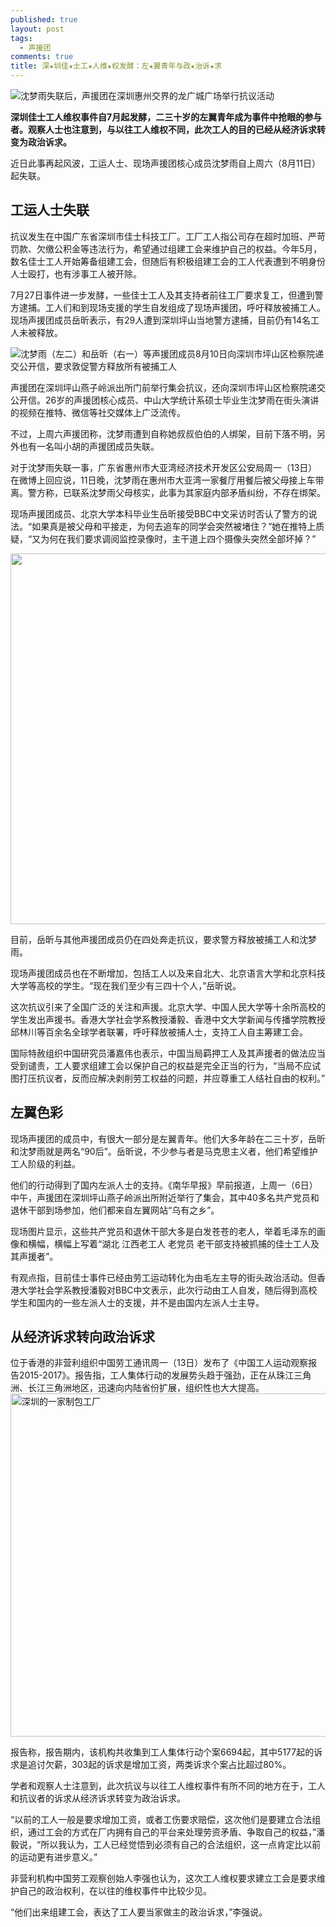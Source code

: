 ```yaml
---
published: true
layout: post
tags:
  - 声援团
comments: true
title: 深★圳佳★士工★人维★权发酵：左★翼青年与政★治诉★求
---
```


<img class="js-image-replace" src="http://sdxf1917.tk/wp-content/uploads/2018/08/_103033414_img_7471.jpg" alt="沈梦雨失联后，声援团在深圳惠州交界的龙广城广场举行抗议活动"/>
<p class="story-body__introduction"><strong>深圳佳士工人维权事件自7月起发酵，二三十岁的左翼青年成为事件中抢眼的参与者。观察人士也注意到，与以往工人维权不同，此次工人的目的已经从经济诉求转变为政治诉求。</strong></p>
近日此事再起风波，工运人士、现场声援团核心成员沈梦雨自上周六（8月11日）起失联。
<h2 class="story-body__crosshead">工运人士失联</h2>
抗议发生在中国广东省深圳市佳士科技工厂。工厂工人指公司存在超时加班、严苛罚款、欠缴公积金等违法行为，希望通过组建工会来维护自己的权益。今年5月，数名佳士工人开始筹备组建工会，但随后有积极组建工会的工人代表遭到不明身份人士殴打，也有涉事工人被开除。

7月27日事件进一步发酵，一些佳士工人及其支持者前往工厂要求复工，但遭到警方逮捕。工人们和到现场支援的学生自发组成了现场声援团，呼吁释放被捕工人。现场声援团成员岳昕表示，有29人遭到深圳坪山当地警方逮捕，目前仍有14名工人未被释放。

<img class="responsive-image__img js-image-replace" src="http://sdxf1917.tk/wp-content/uploads/2018/08/_103033416_img_7472.jpg" alt="沈梦雨（左二）和岳昕（右一）等声援团成员8月10日向深圳市坪山区检察院递交公开信，要求敦促警方释放所有被捕工人"/>

声援团在深圳坪山燕子岭派出所门前举行集会抗议，还向深圳市坪山区检察院递交公开信。26岁的声援团核心成员、中山大学统计系硕士毕业生沈梦雨在街头演讲的视频在推特、微信等社交媒体上广泛流传。

不过，上周六声援团称，沈梦雨遭到自称她叔叔伯伯的人绑架，目前下落不明，另外也有一名叫小胡的声援团成员失联。

对于沈梦雨失联一事，广东省惠州市大亚湾经济技术开发区公安局周一（13日）在微博上回应说，11日晚，沈梦雨在惠州市大亚湾一家餐厅用餐后被父母接上车带离。警方称，已联系沈梦雨父母核实，此事为其家庭内部矛盾纠纷，不存在绑架。

现场声援团成员、北京大学本科毕业生岳昕接受BBC中文采访时否认了警方的说法。“如果真是被父母和平接走，为何去追车的同学会突然被堵住？”她在推特上质疑，“又为何在我们要求调阅监控录像时，主干道上四个摄像头突然全部坏掉？”

<img class=" aligncenter" src="https://ww3.sinaimg.cn/large/005YhI8igy1fubkc5knpkj30jf0ljtu4" width="535" height="593" />

目前，岳昕与其他声援团成员仍在四处奔走抗议，要求警方释放被捕工人和沈梦雨。

现场声援团成员也在不断增加，包括工人以及来自北大、北京语言大学和北京科技大学等高校的学生。“现在我们至少有三四十个人，”岳昕说。

这次抗议引来了全国广泛的关注和声援。北京大学、中国人民大学等十余所高校的学生发出声援书。香港大学社会学系教授潘毅、香港中文大学新闻与传播学院教授邱林川等百余名全球学者联署，呼吁释放被捕人士，支持工人自主筹建工会。

国际特赦组织中国研究员潘嘉伟也表示，中国当局羁押工人及其声援者的做法应当受到谴责，工人要求组建工会以保护自己的权益是完全正当的行为，“当局不应试图打压抗议者，反而应解决剥削劳工权益的问题，并应尊重工人结社自由的权利。”
<h2 class="story-body__crosshead">左翼色彩</h2>
现场声援团的成员中，有很大一部分是左翼青年。他们大多年龄在二三十岁，岳昕和沈梦雨就是两名“90后”。岳昕说，不少参与者是马克思主义者，他们希望维护工人阶级的利益。

他们的行动得到了国内左派人士的支持。《南华早报》早前报道，上周一（6日）中午，声援团在深圳坪山燕子岭派出所附近举行了集会，其中40多名共产党员和退休干部到场参加，他们都来自左翼网站“乌有之乡”。

现场图片显示，这些共产党员和退休干部大多是白发苍苍的老人，举着毛泽东的画像和横幅，横幅上写着“湖北 江西老工人 老党员 老干部支持被抓捕的佳士工人及其声援者”。

有观点指，目前佳士事件已经由劳工运动转化为由毛左主导的街头政治活动。但香港大学社会学系教授潘毅对BBC中文表示，此次行动由工人自发，随后得到高校学生和国内的一些左派人士的支援，并不是由国内左派人士主导。
<h2 class="story-body__crosshead">从经济诉求转向政治诉求</h2>
位于香港的非营利组织中国劳工通讯周一（13日）发布了《中国工人运动观察报告2015-2017》。报告指，工人集体行动的发展势头趋于强劲，正在从珠江三角洲、长江三角洲地区，迅速向内陆省份扩展，组织性也大大提高。

<img class="responsive-image__img js-image-replace" src="http://sdxf1917.tk/wp-content/uploads/2018/08/_103033418_gettyimages-957468134.jpg" alt="深圳的一家制包工厂" width="976" height="549" data-highest-encountered-width="624" />

报告称，报告期内，该机构共收集到工人集体行动个案6694起，其中5177起的诉求是追讨欠薪，303起的诉求是增加工资，两类诉求个案占比超过80%。

学者和观察人士注意到，此次抗议与以往工人维权事件有所不同的地方在于，工人和抗议者的诉求从经济诉求转变为政治诉求。

“以前的工人一般是要求增加工资，或者工伤要求赔偿，这次他们是要建立合法组织，通过工会的方式在厂内拥有自己的平台来处理劳资矛盾、争取自己的权益，”潘毅说，“所以我认为，工人已经觉悟到必须有自己的合法组织，这一点肯定比以前的运动更有进步意义。”

非营利机构中国劳工观察创始人李强也认为，这次工人维权要求建立工会是要求维护自己的政治权利，在以往的维权事件中比较少见。

“他们出来组建工会，表达了工人要当家做主的政治诉求，”李强说。
